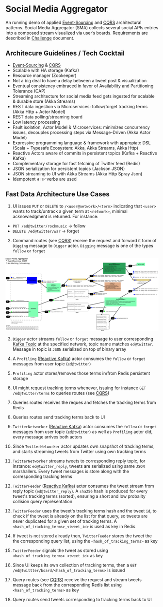 # Social Media Aggregator

An running demo of applied [Event-Sourcing](https://martinfowler.com/eaaDev/EventSourcing.html) and [CQRS](https://martinfowler.com/bliki/CQRS.html) architectural patterns. Social Media Aggregator (SMA) collects several social APIs entries into a composed stream visualized via user’s boards. Requirements are described in [Challenge](https://raw.githubusercontent.com/eduardo-lago-aguilar/sma/master/doc/redbee-ChallengeSocialmediaaggregator.pdf) document.


## Architecure Guidelines / Tech Cocktail

* [Event-Sourcing](https://martinfowler.com/eaaDev/EventSourcing.html) & [CQRS](https://martinfowler.com/bliki/CQRS.html)
* Scalable with HA storage (Kafka)
* Resource manager (Zookeeper)
* Not a big deal to have a delay between a tweet post & visualization
* Eventual consistency embraced in favor of Availability and Partitioning Tolerance (CAP)
* Streaming architecture for social media feed gets ingested for scalable & durable store (Akka Streams)
* REST data ingestion via Microservices: follow/forget tracking terms (Akka Http + Actor Model)
* REST data polling/streaming board
* Low latency processing
* Fault isolation, Actor Model & Microservices: minimizes concurrency issues, decouples processing steps via Message-Driven (Akka Actor Model)
* Expressive programming language & framework with appropiate DSL (Scala + Typesafe Ecosystem: Akka, Akka Streams, Akka Http)
* Reactive Actors aware of commits in persistent topics (Kafka + Reactive Kafka)
* Complementary storage for fast fetching of Twitter feed (Redis)
* JSON serialization for persistent topics (Jackson JSON)
* JSON streaming to UI with Akka Streams (Akka Http Spray Json)
* Idempotent `HTTP` verbs are used

## Fast Data Architecture Use Cases

1. UI issues `PUT` or `DELETE` to `/<user@network>/<term>` indicating that `<user>` wants to track/untrack a given term at `<network>`, minimal acknowledgment is returned. For instance:

  - `PUT /ed@twitter/rockmusic` -> follow
  - `DELETE /ed@twitter/war`    -> forget

2. Command routes (see [CQRS](https://martinfowler.com/bliki/CQRS.html)) receive the request and forward it form of `Digging` message to `Digger` actor. `Digging` message is one of the types `follow` or `forget`

![alt text](https://raw.githubusercontent.com/eduardo-lago-aguilar/sma/master/doc/sma_arch.png "Social Media Aggregator Architecture")


3. `Digger` actor streams `follow` or `forget` message to user corresponding [Kafka Topic](https://kafka.apache.org/documentation/) at the specified network, topic name matches `ed@twitter`. Message in topic is `JSON` serialized on top of binary array

4. A `Profiling` ([Reactive Kafka](https://github.com/akka/reactive-kafka)) actor consumes the `follow` or `forget` messages from user topic (`ed@twitter`)

5. `Profiling` actor stores/removes those terms in/from Redis persistent storage

6. UI might request tracking terms whenever, issuing for instance `GET /ed@twitter/terms` to queries routes (see [CQRS](https://martinfowler.com/bliki/CQRS.html))

7. Queries routes receives the reques and fetches the tracking terms from Redis

8. Queries routes send tracking terms back to UI

9. `TwitterNetworker` ([Reactive Kafka](https://github.com/akka/reactive-kafka)) actor consumes the `follow` or `forget` messages from user topic (`ed@twitter`) as well as `Profiling` actor did, every message arrives both actors

10. Since `TwitterNetworker` actor updates own snapshot of tracking terms, and starts streaming tweets from Twitter using own tracking terms

11. `TwitterNetworker` streams tweets to corresponding reply topic, for instance: `ed@twitter_reply`, tweets are serialized using same `JSON` marshallers. Every tweet messages is store along with the corresponding tracking terms

12. `TwitterFeeder` ([Reactive Kafka](https://github.com/akka/reactive-kafka)) actor consumes the tweet stream from reply topic (`ed@twitter_reply`). A `sha256` hash is produced for every tweet's tracking terms (sorted), ensuring a short and low probality collision query representation

13. `TwitterFeeder` uses the tweet's tracking terms hash and the tweet `id`, to check if the tweet is already on the list for that query, so tweets are never duplicated for a given set of tracking terms. A `<hash_of_tracking_terms>_<tweet_id>` is used as key in Redis

14. If tweet is not stored already then, `TwitterFeeder` stores the tweet the the corresponding query list, using the `<hash_of_tracking_terms>` as key

15. `TwitterFeeder` signals the tweet as stored using `<hash_of_tracking_terms>_<tweet_id>` as key

16. Since UI keeps its own collection of tracking terms, then a `GET /ed@twittter/board/<hash_of_tracking_terms>` is issued

17. Query routes (see [CQRS](https://martinfowler.com/bliki/CQRS.html)) receive the request and stream tweets message back from the corresponding Redis list using `<hash_of_tracking_terms>` as key

18. Query routes send tweets corresponding to tracking terms back to UI